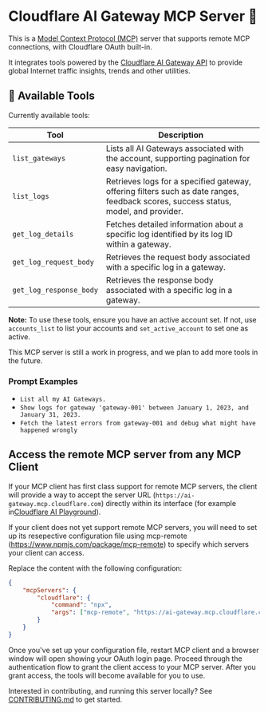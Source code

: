 # Cloudflare AI Gateway MCP Server 📡

This is a [Model Context Protocol (MCP)](https://modelcontextprotocol.io/introduction) server that supports remote MCP
connections, with Cloudflare OAuth built-in.

It integrates tools powered by the [Cloudflare AI Gateway API](https://developers.cloudflare.com/ai-gateway/) to provide global
Internet traffic insights, trends and other utilities.

## 🔨 Available Tools

Currently available tools:

| **Tool**                | **Description**                                                                                                                     |
| ----------------------- | ----------------------------------------------------------------------------------------------------------------------------------- |
| `list_gateways`         | Lists all AI Gateways associated with the account, supporting pagination for easy navigation.                                       |
| `list_logs`             | Retrieves logs for a specified gateway, offering filters such as date ranges, feedback scores, success status, model, and provider. |
| `get_log_details`       | Fetches detailed information about a specific log identified by its log ID within a gateway.                                        |
| `get_log_request_body`  | Retrieves the request body associated with a specific log in a gateway.                                                             |
| `get_log_response_body` | Retrieves the response body associated with a specific log in a gateway.                                                            |

**Note:** To use these tools, ensure you have an active account set. If not, use `accounts_list` to list your accounts and `set_active_account` to set one as active.

This MCP server is still a work in progress, and we plan to add more tools in the future.

### Prompt Examples

- `List all my AI Gateways.`
- `Show logs for gateway 'gateway-001' between January 1, 2023, and January 31, 2023.`
- `Fetch the latest errors from gateway-001 and debug what might have happened wrongly`

## Access the remote MCP server from any MCP Client

If your MCP client has first class support for remote MCP servers, the client will provide a way to accept the server URL (`https://ai-gateway.mcp.cloudflare.com`) directly within its interface (for example in[Cloudflare AI Playground](https://playground.ai.cloudflare.com/)).

If your client does not yet support remote MCP servers, you will need to set up its resepective configuration file using mcp-remote (https://www.npmjs.com/package/mcp-remote) to specify which servers your client can access.

Replace the content with the following configuration:

```json
{
	"mcpServers": {
		"cloudflare": {
			"command": "npx",
			"args": ["mcp-remote", "https://ai-gateway.mcp.cloudflare.com/sse"]
		}
	}
}
```

Once you've set up your configuration file, restart MCP client and a browser window will open showing your OAuth login page. Proceed through the authentication flow to grant the client access to your MCP server. After you grant access, the tools will become available for you to use.

Interested in contributing, and running this server locally? See [CONTRIBUTING.md](CONTRIBUTING.md) to get started.
